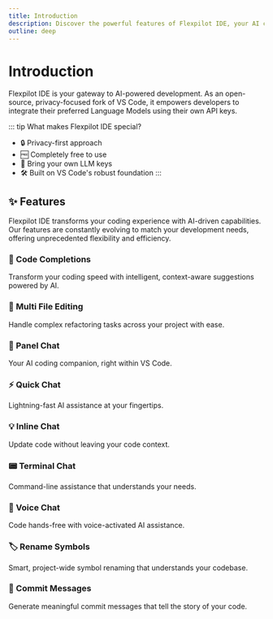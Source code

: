 ```yaml
---
title: Introduction
description: Discover the powerful features of Flexpilot IDE, your AI coding assistant in VS Code, designed to enhance your development workflow.
outline: deep
---
```


<script setup>
import { withBase, useData } from "vitepress";
import FeatureVideo from "../components/FeatureVideo.vue";
const { isDark } = useData();
</script>

# Introduction

Flexpilot IDE is your gateway to AI-powered development. As an open-source, privacy-focused fork of VS Code, it empowers developers to integrate their preferred Language Models using their own API keys.

::: tip What makes Flexpilot IDE special?
- 🔒 Privacy-first approach
- 🆓 Completely free to use
- 🔌 Bring your own LLM keys
- 🛠️ Built on VS Code's robust foundation
:::

## ✨ Features

Flexpilot IDE transforms your coding experience with AI-driven capabilities. Our features are constantly evolving to match your development needs, offering unprecedented flexibility and efficiency.

### 🤖 Code Completions

Transform your coding speed with intelligent, context-aware suggestions powered by AI.

<FeatureVideo dark="code-completions-dark.webm" light="code-completions-light.webm" />

### 📑 Multi File Editing

Handle complex refactoring tasks across your project with ease.

<FeatureVideo dark="multi-file-edit-dark.webm" light="multi-file-edit-light.webm" />

### 💬 Panel Chat

Your AI coding companion, right within VS Code.

<FeatureVideo dark="panel-chat-dark.webm" light="panel-chat-light.webm" />

### ⚡ Quick Chat

Lightning-fast AI assistance at your fingertips.

<FeatureVideo dark="quick-chat-dark.webm" light="quick-chat-light.webm" />

### 💡 Inline Chat

Update code without leaving your code context.

<FeatureVideo dark="inline_chat_dark.webm" light="inline_chat_light.webm" />

### 📟 Terminal Chat

Command-line assistance that understands your needs.

<FeatureVideo dark="temrinal-chat-dark.webm" light="temrinal-chat-light.webm" />

### 🎤 Voice Chat

Code hands-free with voice-activated AI assistance.

<FeatureVideo dark="voice-chat-dark.webm" light="voice-chat-light.webm" />

### 🏷️ Rename Symbols

Smart, project-wide symbol renaming that understands your codebase.

<FeatureVideo dark="rename-symbol-dark.webm" light="rename-symbol-light.webm" />

### 📝 Commit Messages

Generate meaningful commit messages that tell the story of your code.

<FeatureVideo dark="commit-message-dark.webm" light="commit-message-light.webm" />
